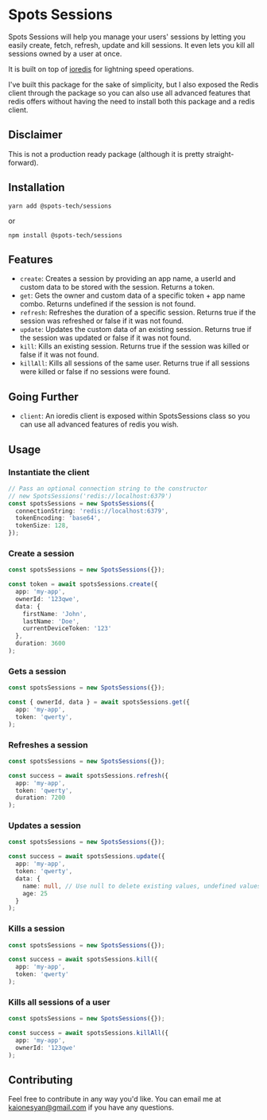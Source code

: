 # Spots Sessions

Spots Sessions will help you manage your users' sessions by letting you easily create, fetch, refresh, update and kill sessions. It even lets you kill all sessions owned by a user at once.

It is built on top of [ioredis](https://www.npmjs.com/package/ioredis) for lightning speed operations.

I've built this package for the sake of simplicity, but I also exposed the Redis client through the package so you can also use all advanced features that redis offers without having the need to install both this package and a redis client.

## Disclaimer
This is not a production ready package (although it is pretty straight-forward).

## Installation

`yarn add @spots-tech/sessions`

or

`npm install @spots-tech/sessions`

## Features

* `create`: Creates a session by providing an app name, a userId and custom data to be stored with the session. Returns a token.
* `get`: Gets the owner and custom data of a specific token + app name combo. Returns undefined if the session is not found.
* `refresh`: Refreshes the duration of a specific session. Returns true if the session was refreshed or false if it was not found.
* `update`: Updates the custom data of an existing session. Returns true if the session was updated or false if it was not found.
* `kill`: Kills an existing session. Returns true if the session was killed or false if it was not found.
* `killAll`: Kills all sessions of the same user. Returns true if all sessions were killed or false if no sessions were found.

## Going Further
* `client`: An ioredis client is exposed within SpotsSessions class so you can use all advanced features of redis you wish.

## Usage

### Instantiate the client

```typescript
// Pass an optional connection string to the constructor
// new SpotsSessions('redis://localhost:6379')
const spotsSessions = new SpotsSessions({
  connectionString: 'redis://localhost:6379',
  tokenEncoding: 'base64',
  tokenSize: 128,
});
```

### Create a session

```typescript
const spotsSessions = new SpotsSessions({});

const token = await spotsSessions.create({
  app: 'my-app',
  ownerId: '123qwe',
  data: { 
    firstName: 'John',
    lastName: 'Doe',
    currentDeviceToken: '123'
  },
  duration: 3600
);
```

### Gets a session

```typescript
const spotsSessions = new SpotsSessions({});

const { ownerId, data } = await spotsSessions.get({
  app: 'my-app',
  token: 'qwerty',
);
```

### Refreshes a session

```typescript
const spotsSessions = new SpotsSessions({});

const success = await spotsSessions.refresh({
  app: 'my-app',
  token: 'qwerty',
  duration: 7200
);
```

### Updates a session

```typescript
const spotsSessions = new SpotsSessions({});

const success = await spotsSessions.update({
  app: 'my-app',
  token: 'qwerty',
  data: {
    name: null, // Use null to delete existing values, undefined values will be ignored
    age: 25
  }
);
```

### Kills a session

```typescript
const spotsSessions = new SpotsSessions({});

const success = await spotsSessions.kill({
  app: 'my-app',
  token: 'qwerty'
);
```

### Kills all sessions of a user

```typescript
const spotsSessions = new SpotsSessions({});

const success = await spotsSessions.killAll({
  app: 'my-app',
  ownerId: '123qwe'
);
```

## Contributing

Feel free to contribute in any way you'd like. You can email me at kaionesyan@gmail.com if you have any questions.